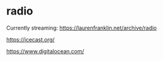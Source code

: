 # radio

Currently streaming: https://laurenfranklin.net/archive/radio 

https://icecast.org/

https://www.digitalocean.com/
